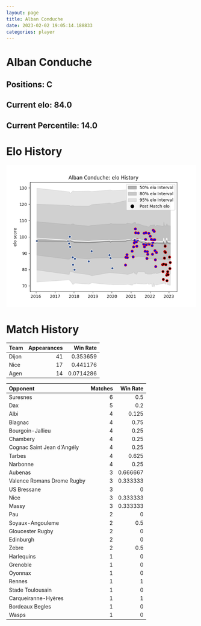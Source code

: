 ```yaml
---  
layout: page  
title: Alban Conduche  
date: 2023-02-02 19:05:14.188833  
categories: player  
---
```

# Alban Conduche

## Positions: C

## Current elo: 84.0

## Current Percentile: 14.0

# Elo History


![elo history](history_AlbanConduche.png)
# Match History


| Team   |   Appearances |   Win Rate |
|:-------|--------------:|-----------:|
| Dijon  |            41 |  0.353659  |
| Nice   |            17 |  0.441176  |
| Agen   |            14 |  0.0714286 |

| Opponent                   |   Matches |   Win Rate |
|:---------------------------|----------:|-----------:|
| Suresnes                   |         6 |   0.5      |
| Dax                        |         5 |   0.2      |
| Albi                       |         4 |   0.125    |
| Blagnac                    |         4 |   0.75     |
| Bourgoin-Jallieu           |         4 |   0.25     |
| Chambery                   |         4 |   0.25     |
| Cognac Saint Jean d'Angély |         4 |   0.25     |
| Tarbes                     |         4 |   0.625    |
| Narbonne                   |         4 |   0.25     |
| Aubenas                    |         3 |   0.666667 |
| Valence Romans Drome Rugby |         3 |   0.333333 |
| US Bressane                |         3 |   0        |
| Nice                       |         3 |   0.333333 |
| Massy                      |         3 |   0.333333 |
| Pau                        |         2 |   0        |
| Soyaux-Angouleme           |         2 |   0.5      |
| Gloucester Rugby           |         2 |   0        |
| Edinburgh                  |         2 |   0        |
| Zebre                      |         2 |   0.5      |
| Harlequins                 |         1 |   0        |
| Grenoble                   |         1 |   0        |
| Oyonnax                    |         1 |   0        |
| Rennes                     |         1 |   1        |
| Stade Toulousain           |         1 |   0        |
| Carqueiranne-Hyères        |         1 |   1        |
| Bordeaux Begles            |         1 |   0        |
| Wasps                      |         1 |   0        |